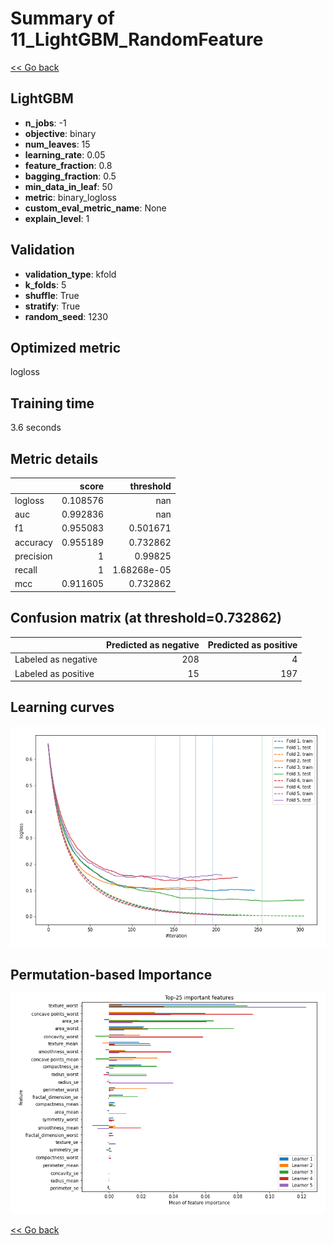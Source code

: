 # Summary of 11_LightGBM_RandomFeature

[<< Go back](../README.md)


## LightGBM
- **n_jobs**: -1
- **objective**: binary
- **num_leaves**: 15
- **learning_rate**: 0.05
- **feature_fraction**: 0.8
- **bagging_fraction**: 0.5
- **min_data_in_leaf**: 50
- **metric**: binary_logloss
- **custom_eval_metric_name**: None
- **explain_level**: 1

## Validation
 - **validation_type**: kfold
 - **k_folds**: 5
 - **shuffle**: True
 - **stratify**: True
 - **random_seed**: 1230

## Optimized metric
logloss

## Training time

3.6 seconds

## Metric details
|           |    score |     threshold |
|:----------|---------:|--------------:|
| logloss   | 0.108576 | nan           |
| auc       | 0.992836 | nan           |
| f1        | 0.955083 |   0.501671    |
| accuracy  | 0.955189 |   0.732862    |
| precision | 1        |   0.99825     |
| recall    | 1        |   1.68268e-05 |
| mcc       | 0.911605 |   0.732862    |


## Confusion matrix (at threshold=0.732862)
|                     |   Predicted as negative |   Predicted as positive |
|:--------------------|------------------------:|------------------------:|
| Labeled as negative |                     208 |                       4 |
| Labeled as positive |                      15 |                     197 |

## Learning curves
![Learning curves](learning_curves.png)

## Permutation-based Importance
![Permutation-based Importance](permutation_importance.png)

[<< Go back](../README.md)
